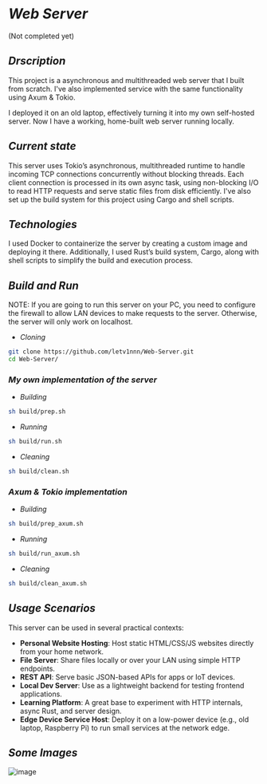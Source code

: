 # ***Web Server***
(Not completed yet)

## *Drscription*
This project is a asynchronous and multithreaded web server that I built from scratch. I've also implemented service with the same functionality using Axum & Tokio.

I deployed it on an old laptop, effectively turning it into my own self-hosted server. Now I have a working, home-built web server running locally.

## *Current state*
This server uses Tokio’s asynchronous, multithreaded runtime to handle incoming TCP connections concurrently without blocking threads. Each client connection is processed in its own async task, using non-blocking I/O to read HTTP requests and serve static files from disk efficiently. I've also set up the build system for this project using Cargo and shell scripts.

## *Technologies*
I used Docker to containerize the server by creating a custom image and deploying it there. Additionally, I used Rust’s build system, Cargo, along with shell scripts to simplify the build and execution process.

## *Build and Run*
NOTE: If you are going to run this server on your PC, you need to configure the firewall to allow LAN devices to make requests to the server. Otherwise, the server will only work on localhost.
- *Cloning*
```bash
git clone https://github.com/letv1nnn/Web-Server.git
cd Web-Server/
```
### *My own implementation of the server*
- *Building*
```bash
sh build/prep.sh
```
- *Running*
```bash
sh build/run.sh
```
- *Cleaning*
```bash
sh build/clean.sh
```
### *Axum & Tokio implementation*
- *Building*
```bash
sh build/prep_axum.sh
```
- *Running*
```bash
sh build/run_axum.sh
```
- *Cleaning*
```bash
sh build/clean_axum.sh
```

## *Usage Scenarios*
This server can be used in several practical contexts:

- **Personal Website Hosting**: Host static HTML/CSS/JS websites directly from your home network.
- **File Server**: Share files locally or over your LAN using simple HTTP endpoints.
- **REST API**: Serve basic JSON-based APIs for apps or IoT devices.
- **Local Dev Server**: Use as a lightweight backend for testing frontend applications.
- **Learning Platform**: A great base to experiment with HTTP internals, async Rust, and server design.
- **Edge Device Service Host**: Deploy it on a low-power device (e.g., old laptop, Raspberry Pi) to run small services at the network edge.

## *Some Images*
![image](https://github.com/user-attachments/assets/7d3edbc5-31dd-40ec-995a-8d137c51234f)


